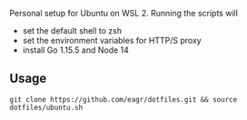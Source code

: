 Personal setup for Ubuntu on WSL 2. Running the scripts will

* set the default shell to zsh
* set the environment variables for HTTP/S proxy
* install Go 1.15.5 and Node 14

## Usage

```
git clone https://github.com/eagr/dotfiles.git && source dotfiles/ubuntu.sh
```
